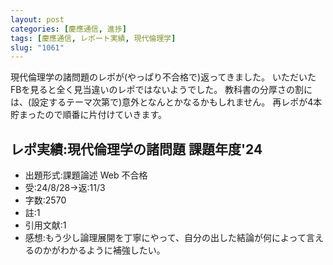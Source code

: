 ```yaml
---
layout: post
categories: [慶應通信, 進捗]
tags: [慶應通信, レポート実績, 現代倫理学]
slug: "1061"
---
```

現代倫理学の諸問題のレポが(やっぱり不合格で)返ってきました。
いただいたFBを見ると全く見当違いのレポではないようでした。
教科書の分厚さの割には、(設定するテーマ次第で)意外となんとかなるかもしれません。
再レポが4本貯まったので順番に片付けていきます。

## レポ実績:現代倫理学の諸問題 課題年度'24
* 出題形式:課題論述 Web 不合格
* 受:24/8/28→返:11/3
* 字数:2570
* 註:1
* 引用文献:1
* 感想:もう少し論理展開を丁寧にやって、自分の出した結論が何によって言えるのかがわかるように補強したい。